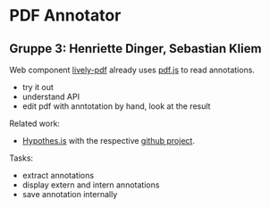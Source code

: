 # PDF Annotator
## Gruppe 3: Henriette Dinger, Sebastian Kliem

Web component [lively-pdf](https://lively-kernel.org/lively4/lively4-core/templates/lively-pdf.html) already uses [pdf.js](https://lively-kernel.org/lively4/lively4-core/src/external/pdf.js) to read annotations.
- try it out
- understand API
- edit pdf with anntotation by hand, look at the result

Related work:
- [Hypothes.is](https://via.hypothes.is/http://lively-kernel.org/publications/media/KrahnIngallsHirschfeldLinckePalacz_2009_LivelyWikiADevelopmentEnvironmentForCreatingAndSharingActiveWebContent_AcmDL.pdf) with the respective [github project](https://github.com/hypothesis/via).

Tasks:
- extract annotations
- display extern and intern annotations
- save annotation internally
